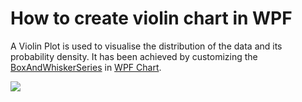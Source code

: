 # How to create violin chart in WPF
A Violin Plot is used to visualise the distribution of the data and its probability density. It has been achieved by customizing the [BoxAndWhiskerSeries](https://help.syncfusion.com/wpf/charts/seriestypes/other#box-and-whisker) in [WPF Chart](https://help.syncfusion.com/wpf/charts/overview).

![](https://github.com/SyncfusionExamples/How-to-plot-a-violin-basic-model-using-WPF-Charts/blob/main/violin_model.png)

